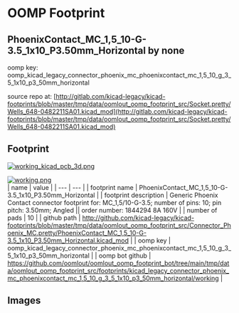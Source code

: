 # OOMP Footprint  
## PhoenixContact_MC_1,5_10-G-3.5_1x10_P3.50mm_Horizontal  by none  
  
oomp key: oomp_kicad_legacy_connector_phoenix_mc_phoenixcontact_mc_1,5_10_g_3_5_1x10_p3_50mm_horizontal  
  
source repo at: [http://gitlab.com/kicad-legacy/kicad-footprints/blob/master/tmp/data/oomlout_oomp_footprint_src/Socket.pretty/Wells_648-0482211SA01.kicad_mod](http://gitlab.com/kicad-legacy/kicad-footprints/blob/master/tmp/data/oomlout_oomp_footprint_src/Socket.pretty/Wells_648-0482211SA01.kicad_mod)  
## Footprint  
  
[![working_kicad_pcb_3d.png](working_kicad_pcb_3d_600.png)](working_kicad_pcb_3d.png)  
  
[![working.png](working_600.png)](working.png)  
| name | value | 
| --- | --- | 
| footprint name | PhoenixContact_MC_1,5_10-G-3.5_1x10_P3.50mm_Horizontal | 
| footprint description | Generic Phoenix Contact connector footprint for: MC_1,5/10-G-3.5; number of pins: 10; pin pitch: 3.50mm; Angled || order number: 1844294 8A 160V | 
| number of pads | 10 | 
| github path | http://github.com/kicad-legacy/kicad-footprints/blob/master/tmp/data/oomlout_oomp_footprint_src/Connector_Phoenix_MC.pretty/PhoenixContact_MC_1,5_10-G-3.5_1x10_P3.50mm_Horizontal.kicad_mod | 
| oomp key | oomp_kicad_legacy_connector_phoenix_mc_phoenixcontact_mc_1,5_10_g_3_5_1x10_p3_50mm_horizontal | 
| oomp bot github | https://github.com/oomlout/oomlout_oomp_footprint_bot/tree/main/tmp/data/oomlout_oomp_footprint_src/footprints/kicad_legacy_connector_phoenix_mc_phoenixcontact_mc_1,5_10_g_3_5_1x10_p3_50mm_horizontal/working | 
## Images  
